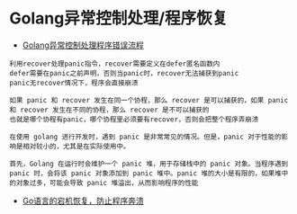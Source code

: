 
# Golang异常控制处理/程序恢复
- [Golang异常控制处理程序错误流程](http://www.cppcns.com/jiaoben/golang/574511.html)
```
利用recover处理panic指令，recover需要定义在defer匿名函数内
defer需要在panic之前声明，否则当panic时，recover无法捕获到panic
panic无recover情况下，程序会直接崩溃

如果 panic 和 recover 发生在同一个协程，那么 recover 是可以捕获的，如果 panic 和 recover 发生在不同的协程，那么 recover 是不可以捕获的
也就是哪个协程有panic，哪个协程里必须要有recover，否则会把整个程序弄崩溃

在使用 golang 进行开发时，遇到 panic 是非常常见的情况。但是，panic 对于性能的影响是相对较小的，尤其是在实际使用中。

首先，Golang 在运行时会维护一个 panic 堆，用于存储栈中的 panic 对象。当程序遇到 panic 时，会将该 panic 对象添加到 panic 堆中。panic 堆的大小是有限的，如果堆中的对象过多，可能会导致 panic 堆溢出，从而影响程序的性能
```
- [Go语言的宕机恢复，防止程序奔溃](https://www.modb.pro/db/97643)